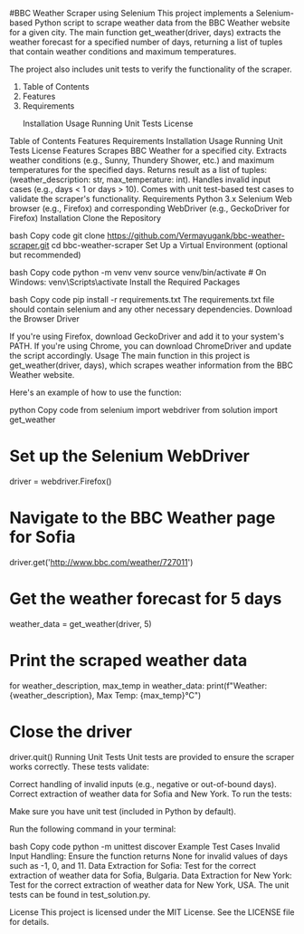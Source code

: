 #BBC Weather Scraper using Selenium
This project implements a Selenium-based Python script to scrape weather data from the BBC Weather website for a given city. The main function get_weather(driver, days) extracts the weather forecast for a specified number of days, returning a list of tuples that contain weather conditions and maximum temperatures.

The project also includes unit tests to verify the functionality of the scraper.
<ol>
    <li>Table of Contents</li>
    <li>Features</li>
    <li>Requirements</li>

Installation
Usage
Running Unit Tests
License
</ol>
Table of Contents
Features
Requirements
Installation
Usage
Running Unit Tests
License
Features
Scrapes BBC Weather for a specified city.
Extracts weather conditions (e.g., Sunny, Thundery Shower, etc.) and maximum temperatures for the specified days.
Returns result as a list of tuples: (weather_description: str, max_temperature: int).
Handles invalid input cases (e.g., days < 1 or days > 10).
Comes with unit test-based test cases to validate the scraper's functionality.
Requirements
Python 3.x
Selenium
Web browser (e.g., Firefox) and corresponding WebDriver (e.g., GeckoDriver for Firefox)
Installation
Clone the Repository

bash
Copy code
git clone https://github.com/Vermayugank/bbc-weather-scraper.git
cd bbc-weather-scraper
Set Up a Virtual Environment (optional but recommended)

bash
Copy code
python -m venv venv
source venv/bin/activate  # On Windows: venv\Scripts\activate
Install the Required Packages

bash
Copy code
pip install -r requirements.txt
The requirements.txt file should contain selenium and any other necessary dependencies.
Download the Browser Driver

If you're using Firefox, download GeckoDriver and add it to your system's PATH.
If you're using Chrome, you can download ChromeDriver and update the script accordingly.
Usage
The main function in this project is get_weather(driver, days), which scrapes weather information from the BBC Weather website.

Here's an example of how to use the function:

python
Copy code
from selenium import webdriver
from solution import get_weather

# Set up the Selenium WebDriver
driver = webdriver.Firefox()

# Navigate to the BBC Weather page for Sofia
driver.get('http://www.bbc.com/weather/727011')

# Get the weather forecast for 5 days
weather_data = get_weather(driver, 5)

# Print the scraped weather data
for weather_description, max_temp in weather_data:
    print(f"Weather: {weather_description}, Max Temp: {max_temp}°C")

# Close the driver
driver.quit()
Running Unit Tests
Unit tests are provided to ensure the scraper works correctly. These tests validate:

Correct handling of invalid inputs (e.g., negative or out-of-bound days).
Correct extraction of weather data for Sofia and New York.
To run the tests:

Make sure you have unit test (included in Python by default).

Run the following command in your terminal:

bash
Copy code
python -m unittest discover
Example Test Cases
Invalid Input Handling: Ensure the function returns None for invalid values of days such as -1, 0, and 11.
Data Extraction for Sofia: Test for the correct extraction of weather data for Sofia, Bulgaria.
Data Extraction for New York: Test for the correct extraction of weather data for New York, USA.
The unit tests can be found in test_solution.py.

License
This project is licensed under the MIT License. See the LICENSE file for details.
